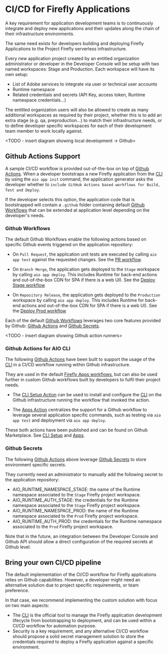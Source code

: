 # CI/CD for Firefly Applications
A key requirement for application development teams is to continuously integrate and deploy new applications and their updates along the chain of their infrastructure environments.

The same need exists for developers building and deploying Firefly Applications to the Project Firefly serverless infrastructure.

Every new application project created by an entitled organization administrator or developer in the Developer Console will be setup with two named workspaces: Stage and Production. Each workspace will have its own setup:

- List of Adobe services to integrate via user or technical user accounts
- Runtime namespace
- Related credentials and secrets (API Key, access token, Runtime namespace credentials...)

The entitled organization users will also be allowed to create as many additional workspaces as required by their project, whether this is to add an extra stage (e.g. qa, preproduction...) to match their infrastructure needs, or to define developer specific workspaces for each of their development team member to work locally against.

<TODO - insert diagram showing local development -> Github>

## Github Actions Support
A sample CI/CD workflow is provided out-of-the-box on top of [Github Actions](https://github.com/features/actions).
When a developer bootstraps a new Firefly application from the [CLI](https://github.com/adobe/aio-cli) by using the `aio app init` command, the application generator asks the developer whether to `include GitHub Actions based workflows for Build, Test and Deploy`.

If the developer selects this option, the application code that is bootstrapped will contain a `.github` folder containing default [Github Workflows](https://github.com/adobe/generator-aio-app/tree/master/generators/add-ci/.github/workflows) that can be extended at application level depending on the developer's needs.

### Github Workflows

The default Github Workflows enable the following actions based on specific Github events triggered on the application repository:

- On `Pull Request`, the application unit tests are executed by calling `aio app test` against the requested changes. See the [PR workflow](https://github.com/adobe/generator-aio-app/blob/master/generators/add-ci/.github/workflows/pr_test.yml).

- On `Branch Merge`, the application gets deployed to the `Stage` workspace by calling `aio app deploy`. This includes Runtime for back-end actions and out-of-the-box CDN for SPA if there is a web UI). See the [Deploy Stage workflow](https://github.com/adobe/generator-aio-app/blob/master/generators/add-ci/.github/workflows/deploy_stage.yml)

- On `Repository Release`, the application gets deployed to the `Production` workspace by calling `aio app deploy`. This includes Runtime for back-end actions and out-of-the-box CDN for SPA if there is a web UI). See the [Deploy Prod workflow](https://github.com/adobe/generator-aio-app/blob/master/generators/add-ci/.github/workflows/deploy_prod.yml)

Each of the default [Github Workflows](https://help.github.com/en/actions/configuring-and-managing-workflows/configuring-a-workflow) leverages two core features provided by Github: [Github Actions](https://github.com/features/actions) and [Github Secrets](https://help.github.com/en/actions/configuring-and-managing-workflows/creating-and-storing-encrypted-secrets).

<TODO - insert diagram showing Github action runners>

### Github Actions for AIO CLI

The following [Github Actions](https://github.com/features/actions) have been built to support the usage of the [CLI](https://github.com/adobe/aio-cli) in a CI/CD workflow running within Github infrastructure.

They are used in the default [Firefly Apps workflows](https://github.com/adobe/generator-aio-app/tree/master/generators/add-ci/.github/workflows), but can also be used further in custom Github workflows built by developers to fulfil their project needs.

- The [CLI Setup Action](https://github.com/adobe/aio-cli-setup-action) can be used to install and configure the [CLI](https://github.com/adobe/aio-cli) on the Github infrastructure running the workflow that invoked the action.

- The [Apps Action](https://github.com/adobe/aio-apps-action) centralizes the support for a Github workflow to leverage several application specific commands, such as testing via `aio app test` and deployment via `aio app deploy`.

These both actions have been published and can be found on Github Marketplace. See [CLI Setup](https://github.com/marketplace/actions/aio-cli-setup) and [Apps](https://github.com/marketplace/actions/aio-apps).

### Github Secrets

The following [Github Actions](https://github.com/features/actions) above leverage [Github Secrets](https://help.github.com/en/actions/configuring-and-managing-workflows/creating-and-storing-encrypted-secrets) to store environment specific secrets.

They currently need an administrator to manually add the following secret to the application repository:

- AIO_RUNTIME_NAMESPACE_STAGE: the name of the Runtime namespace associated to the `Stage` Firefly project workspace.
- AIO_RUNTIME_AUTH_STAGE: the credentials for the Runtime namespace associated to the `Stage` Firefly project workspace.
- AIO_RUNTIME_NAMESPACE_PROD: the name of the Runtime namespace associated to the `Prod` Firefly project workspace.
- AIO_RUNTIME_AUTH_PROD: the credentials for the Runtime namespace associated to the `Prod` Firefly project workspace.

Note that in the future, an integration between the Developer Console and Github API should allow a direct configuration of the required secrets at Github level.

## Bring your own CI/CD pipeline

The default implementation of the CI/CD workflow for Firefly applications relies on Github capabilities. However, a developer might need an alternative solution due to project specific requirements, or team preference.

In that case, we recommend implementing the custom solution with focus on two main aspects:

- The [CLI](https://github.com/adobe/aio-cli) is the official tool to manage the Firefly application development lifecycle from bootstrapping to deployment, and can be used within a CI/CD workflow for automation purpose.
- Security is a key requirement, and any alternative CI/CD workflow should propose a solid secret management solution to store the credentials required to deploy a Firefly application against a specific environment.
